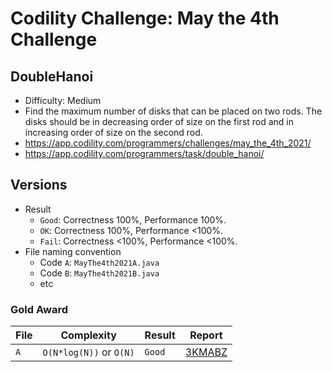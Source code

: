# Codility Challenge: May the 4th Challenge

## DoubleHanoi

- Difficulty: Medium
- Find the maximum number of disks that can be placed on two rods. The disks should be in decreasing order of size on the first rod and in increasing order of size on the second rod.
- <https://app.codility.com/programmers/challenges/may_the_4th_2021/>
- <https://app.codility.com/programmers/task/double_hanoi/>

## Versions

- Result
  - `Good`: Correctness 100%, Performance 100%.
  - `OK`: Correctness 100%, Performance <100%.
  - `Fail`: Correctness <100%, Performance <100%.
- File naming convention
  - Code `A`: `MayThe4th2021A.java`
  - Code `B`: `MayThe4th2021B.java`
  - etc

### Gold Award

| File | Complexity              | Result | Report                                                                            |
| ---- | ----------------------- | ------ | --------------------------------------------------------------------------------- |
| `A`  | `O(N*log(N))` or `O(N)` | `Good` | [3KMABZ](https://app.codility.com/cert/view/cert3KMABZ-DFKT9B4U8M83H9HB/details/) |
